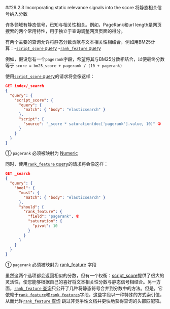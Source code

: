 ##29.2.3 Incorporating static relevance signals into the score 将静态相关信号纳入分数

许多领域有静态信号，已知与相关性相关。例如，PageRank和url length是网页搜索的两个常用特性，用于独立于查询调整网页页面的得分。

有两个主要的查询允许将静态分数贡献与文本相关性相结合，例如用BM25计算：-[`script_score` query]() -[`rank_feature` query]()

例如，假设您有一个`pagerank`字段，希望将其与BM25分数相结合，以便最终分数等于 `score = bm25_score + pagerank / (10 + pagerank)`

使用[`script_score` query]()的请求将会像这样：

```json
GET index/_search
{
  "query": {
    "script_score": {
      "query": {
        "match": { "body": "elasticsearch" }
      },
      "script": {
        "source": "_score * saturation(doc['pagerank'].value, 10)" ①
      }
    }
  }
}
```

① `pagerank` 必须被映射为 [Numeric]()

同时，使用[`rank_feature` query]()的请求将会像这样：

```json
GET _search
{
  "query": {
    "bool": {
      "must": {
        "match": { "body": "elasticsearch" }
      },
      "should": {
        "rank_feature": {
          "field": "pagerank", ①
          "saturation": {
            "pivot": 10
          }
        }
      }
    }
  }
}
```
① `pagerank` 必须被映射为 [rank_feature]() 字段

虽然这两个选项都会返回相似的分数，但有一个权衡：[script_score]()提供了很大的灵活性，使您能够根据自己的喜好将文本相关性分数与静态信号相结合。另一方面，[`rank_feature` 查询]()只公开了几种将静态符号合并到分数中的方法。但是，它依赖于[`rank_feature`]()和[`rank_features`]()字段，这些字段以一种特殊的方式索引值，从而允许[`rank_feature` 查询]() 跳过非竞争性文档并更快地获得查询的头部匹配项。




















